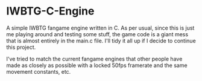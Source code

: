 # IWBTG-C-Engine
A simple IWBTG fangame engine written in C. As per usual, since this is just me playing around and testing some stuff, the game code is a giant mess that is almost entirely in the main.c file. I'll tidy it all up if I decide to continue this project.

I've tried to match the current fangame engines that other people have made as closely as possible with a locked 50fps framerate and the same movement constants, etc.
